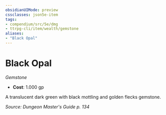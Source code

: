 ```yaml
---
obsidianUIMode: preview
cssclasses: json5e-item
tags:
- compendium/src/5e/dmg
- ttrpg-cli/item/wealth/gemstone
aliases: 
- "Black Opal"
---
```

# Black Opal
*Gemstone*  

- **Cost**: 1.000 gp

A translucent dark green with black mottling and golden flecks gemstone.

*Source: Dungeon Master's Guide p. 134*